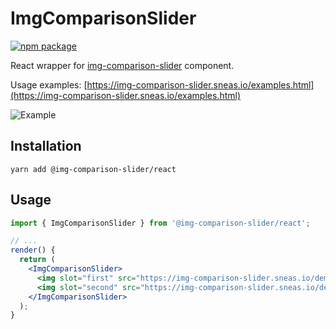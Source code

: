 # ImgComparisonSlider

[![npm package](https://img.shields.io/npm/v/@img-comparison-slider/react.svg)](https://www.npmjs.com/package/@img-comparison-slider/react)

React wrapper for
[img-comparison-slider](https://github.com/sneas/img-comparison-slider) component.

Usage examples: [https://img-comparison-slider.sneas.io/examples.html](https://img-comparison-slider.sneas.io/examples.html)

![Example](https://raw.githubusercontent.com/sneas/img-comparison-slider/master/docs/example.gif)

## Installation

```
yarn add @img-comparison-slider/react
```

## Usage

```jsx
import { ImgComparisonSlider } from '@img-comparison-slider/react';

// ...
render() {
  return (
    <ImgComparisonSlider>
      <img slot="first" src="https://img-comparison-slider.sneas.io/demo/images/before.webp" />
      <img slot="second" src="https://img-comparison-slider.sneas.io/demo/images/after.webp" />
    </ImgComparisonSlider>
  );
}
```

